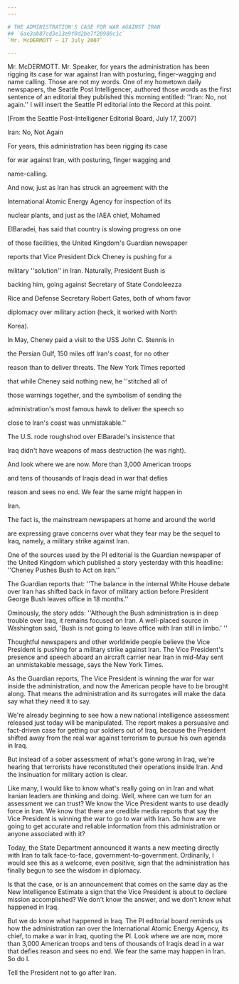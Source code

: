 ```yaml
---
---

# THE ADMINISTRATION'S CASE FOR WAR AGAINST IRAN
## `6ae3ab87cd3e13e9f0d2be7f20980c1c`
`Mr. McDERMOTT — 17 July 2007`

---
```



Mr. McDERMOTT. Mr. Speaker, for years the administration has been 
rigging its case for war against Iran with posturing, finger-wagging 
and name calling. Those are not my words. One of my hometown daily 
newspapers, the Seattle Post Intelligencer, authored those words as the 
first sentence of an editorial they published this morning entitled: 
''Iran: No, not again.'' I will insert the Seattle PI editorial into 
the Record at this point.


[From the Seattle Post-Intelligener Editorial Board, July 17, 2007]














Iran: No, Not Again




 For years, this administration has been rigging its case 


 for war against Iran, with posturing, finger wagging and 


 name-calling.



 And now, just as Iran has struck an agreement with the 


 International Atomic Energy Agency for inspection of its 


 nuclear plants, and just as the IAEA chief, Mohamed 


 ElBaradei, has said that country is slowing progress on one 


 of those facilities, the United Kingdom's Guardian newspaper 


 reports that Vice President Dick Cheney is pushing for a 


 military ''solution'' in Iran. Naturally, President Bush is 


 backing him, going against Secretary of State Condoleezza 


 Rice and Defense Secretary Robert Gates, both of whom favor 


 diplomacy over military action (heck, it worked with North 


 Korea).



 In May, Cheney paid a visit to the USS John C. Stennis in 


 the Persian Gulf, 150 miles off Iran's coast, for no other 


 reason than to deliver threats. The New York Times reported 


 that while Cheney said nothing new, he ''stitched all of 


 those warnings together, and the symbolism of sending the 


 administration's most famous hawk to deliver the speech so 


 close to Iran's coast was unmistakable.''



 The U.S. rode roughshod over ElBaradei's insistence that 


 Iraq didn't have weapons of mass destruction (he was right). 


 And look where we are now. More than 3,000 American troops 


 and tens of thousands of Iraqis dead in war that defies 


 reason and sees no end. We fear the same might happen in 


 Iran.


The fact is, the mainstream newspapers at home and around the world


are expressing grave concerns over what they fear may be the sequel to 
Iraq, namely, a military strike against Iran.

One of the sources used by the PI editorial is the Guardian newspaper 
of the United Kingdom which published a story yesterday with this 
headline: ''Cheney Pushes Bush to Act on Iran.''

The Guardian reports that: ''The balance in the internal White House 
debate over Iran has shifted back in favor of military action before 
President George Bush leaves office in 18 months.''

Ominously, the story adds: ''Although the Bush administration is in 
deep trouble over Iraq, it remains focused on Iran. A well-placed 
source in Washington said, 'Bush is not going to leave office with Iran 
still in limbo.' ''

Thoughtful newspapers and other worldwide people believe the Vice 
President is pushing for a military strike against Iran. The Vice 
President's presence and speech aboard an aircraft carrier near Iran in 
mid-May sent an unmistakable message, says the New York Times.

As the Guardian reports, The Vice President is winning the war for 
war inside the administration, and now the American people have to be 
brought along. That means the administration and its surrogates will 
make the data say what they need it to say.

We're already beginning to see how a new national intelligence 
assessment released just today will be manipulated. The report makes a 
persuasive and fact-driven case for getting our soldiers out of Iraq, 
because the President shifted away from the real war against terrorism 
to pursue his own agenda in Iraq.

But instead of a sober assessment of what's gone wrong in Iraq, we're 
hearing that terrorists have reconstituted their operations inside 
Iran. And the insinuation for military action is clear.

Like many, I would like to know what's really going on in Iran and 
what Iranian leaders are thinking and doing. Well, where can we turn 
for an assessment we can trust? We know the Vice President wants to use 
deadly force in Iran. We know that there are credible media reports 
that say the Vice President is winning the war to go to war with Iran. 
So how are we going to get accurate and reliable information from this 
administration or anyone associated with it?

Today, the State Department announced it wants a new meeting directly 
with Iran to talk face-to-face, government-to-government. Ordinarily, I 
would see this as a welcome, even positive, sign that the 
administration has finally begun to see the wisdom in diplomacy.

Is that the case, or is an announcement that comes on the same day as 
the New Intelligence Estimate a sign that the Vice President is about 
to declare mission accomplished? We don't know the answer, and we don't 
know what happened in Iraq.

But we do know what happened in Iraq. The PI editorial board reminds 
us how the administration ran over the International Atomic Energy 
Agency, its chief, to make a war in Iraq, quoting the PI. Look where we 
are now, more than 3,000 American troops and tens of thousands of 
Iraqis dead in a war that defies reason and sees no end. We fear the 
same may happen in Iran. So do I.

Tell the President not to go after Iran.

